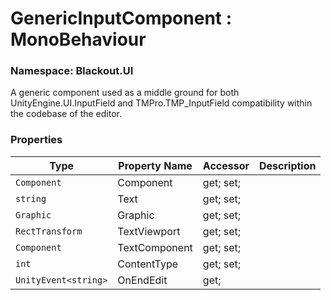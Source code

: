 # GenericInputComponent : MonoBehaviour
### Namespace: Blackout.UI


A generic component used as a middle ground for both UnityEngine.UI.InputField and TMPro.TMP_InputField compatibility within the codebase of the editor.


 ### Properties
| Type | Property Name | Accessor | Description |
| --- | --- | --- | --- |
 | `Component` | Component | get; set;  |  |
 | `string` | Text | get; set;  |  |
 | `Graphic` | Graphic | get; set;  |  |
 | `RectTransform` | TextViewport | get; set;  |  |
 | `Component` | TextComponent | get; set;  |  |
 | `int` | ContentType | get; set;  |  |
 | `UnityEvent<string>` | OnEndEdit | get;  |  |
